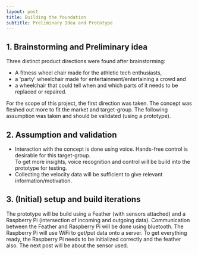 ```yaml
---
layout: post
title: Building the foundation
subtitle: Preliminary Idea and Prototype
---
```


## 1. Brainstorming and Preliminary idea
Three distinct product directions were found after brainstorming:
- A fitness wheel chair made for the athletic tech enthusiasts,
- a 'party' wheelchair made for entertainment/entertaining a crowd and
- a wheelchair that could tell when and which parts of it needs to be replaced or repaired.

For the scope of this project, the first direction was taken. The concept was fleshed out more to fit the market and target-group. The following assumption was taken and should be validated (using a prototype).

## 2. Assumption and validation
- Interaction with the concept is done using voice. Hands-free control is desirable for this target-group.<br>
To get more insights, voice recognition and control will be build into the prototype for testing.
- Collecting the velocity data will be sufficient to give relevant information/motivation.

## 3. (Initial) setup and build iterations
The prototype will be build using a Feather (with sensors attached) and a Raspberry Pi (intersection of incoming and outgoing data). Communication between the Feather and Raspberry Pi will be done using bluetooth. The Raspberry Pi will use WiFi to get/put data onto a server.
To get everything ready, the Raspberry Pi needs to be initialized correctly and the feather also. The next post will be about the sensor used.
